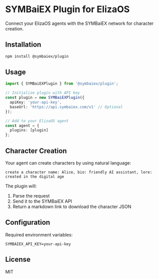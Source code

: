 # SYMBaiEX Plugin for ElizaOS

Connect your ElizaOS agents with the SYMBaiEX network for character creation.

## Installation

```bash
npm install @symbaiex/plugin
```

## Usage

```typescript
import { SYMBaiEXPlugin } from '@symbaiex/plugin';

// Initialize plugin with API key
const plugin = new SYMBaiEXPlugin({
  apiKey: 'your-api-key',
  baseUrl: 'https://api.symbaiex.com/v1' // Optional
});

// Add to your ElizaOS agent
const agent = {
  plugins: [plugin]
};
```

## Character Creation

Your agent can create characters by using natural language:

```
create a character name: Alice, bio: friendly AI assistant, lore: created in the digital age
```

The plugin will:
1. Parse the request
2. Send it to the SYMBaiEX API
3. Return a markdown link to download the character JSON

## Configuration

Required environment variables:
```env
SYMBAIEX_API_KEY=your-api-key
```

## License

MIT